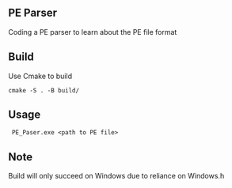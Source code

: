## PE Parser

Coding a PE parser to learn about the PE file format

## Build

Use Cmake to build

```
cmake -S . -B build/
```

## Usage

```
 PE_Paser.exe <path to PE file>
```

## Note

Build will only succeed on Windows due to reliance on Windows.h
